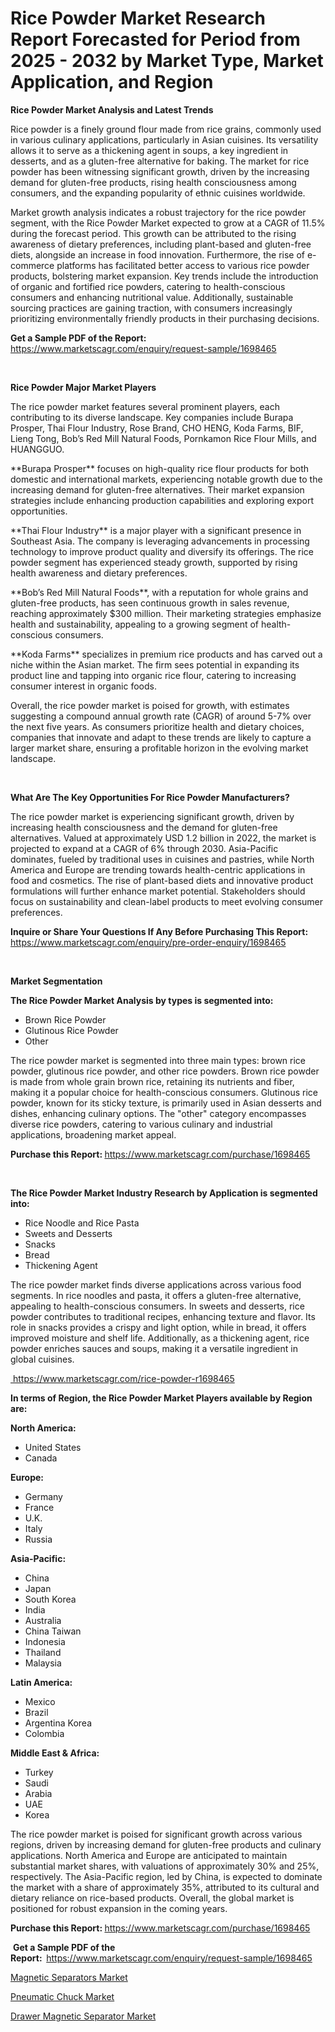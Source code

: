 <p><h1>Rice Powder Market Research Report Forecasted for Period from 2025 -  2032 by Market Type, Market Application, and Region</h1></p><p><strong>Rice Powder Market Analysis and Latest Trends</strong></p>
<p><p>Rice powder is a finely ground flour made from rice grains, commonly used in various culinary applications, particularly in Asian cuisines. Its versatility allows it to serve as a thickening agent in soups, a key ingredient in desserts, and as a gluten-free alternative for baking. The market for rice powder has been witnessing significant growth, driven by the increasing demand for gluten-free products, rising health consciousness among consumers, and the expanding popularity of ethnic cuisines worldwide.</p><p>Market growth analysis indicates a robust trajectory for the rice powder segment, with the Rice Powder Market expected to grow at a CAGR of 11.5% during the forecast period. This growth can be attributed to the rising awareness of dietary preferences, including plant-based and gluten-free diets, alongside an increase in food innovation. Furthermore, the rise of e-commerce platforms has facilitated better access to various rice powder products, bolstering market expansion. Key trends include the introduction of organic and fortified rice powders, catering to health-conscious consumers and enhancing nutritional value. Additionally, sustainable sourcing practices are gaining traction, with consumers increasingly prioritizing environmentally friendly products in their purchasing decisions.</p></p>
<p><strong>Get a Sample PDF of the Report:&nbsp;</strong> <a href="https://www.marketscagr.com/enquiry/request-sample/1698465?utm_campaign=2031&utm_medium=2&utm_source=Github&utm_content=ia&utm_term=27032025&utm_id=rice-powder">https://www.marketscagr.com/enquiry/request-sample/1698465</a></p>
<p>&nbsp;</p>
<p><strong>Rice Powder Major Market Players</strong></p>
<p><p>The rice powder market features several prominent players, each contributing to its diverse landscape. Key companies include Burapa Prosper, Thai Flour Industry, Rose Brand, CHO HENG, Koda Farms, BIF, Lieng Tong, Bob’s Red Mill Natural Foods, Pornkamon Rice Flour Mills, and HUANGGUO. </p><p>**Burapa Prosper** focuses on high-quality rice flour products for both domestic and international markets, experiencing notable growth due to the increasing demand for gluten-free alternatives. Their market expansion strategies include enhancing production capabilities and exploring export opportunities.</p><p>**Thai Flour Industry** is a major player with a significant presence in Southeast Asia. The company is leveraging advancements in processing technology to improve product quality and diversify its offerings. The rice powder segment has experienced steady growth, supported by rising health awareness and dietary preferences.</p><p>**Bob’s Red Mill Natural Foods**, with a reputation for whole grains and gluten-free products, has seen continuous growth in sales revenue, reaching approximately $300 million. Their marketing strategies emphasize health and sustainability, appealing to a growing segment of health-conscious consumers.</p><p>**Koda Farms** specializes in premium rice products and has carved out a niche within the Asian market. The firm sees potential in expanding its product line and tapping into organic rice flour, catering to increasing consumer interest in organic foods.</p><p>Overall, the rice powder market is poised for growth, with estimates suggesting a compound annual growth rate (CAGR) of around 5-7% over the next five years. As consumers prioritize health and dietary choices, companies that innovate and adapt to these trends are likely to capture a larger market share, ensuring a profitable horizon in the evolving market landscape.</p></p>
<p>&nbsp;</p>
<p><strong>What Are The Key Opportunities For Rice Powder Manufacturers?</strong></p>
<p><p>The rice powder market is experiencing significant growth, driven by increasing health consciousness and the demand for gluten-free alternatives. Valued at approximately USD 1.2 billion in 2022, the market is projected to expand at a CAGR of 6% through 2030. Asia-Pacific dominates, fueled by traditional uses in cuisines and pastries, while North America and Europe are trending towards health-centric applications in food and cosmetics. The rise of plant-based diets and innovative product formulations will further enhance market potential. Stakeholders should focus on sustainability and clean-label products to meet evolving consumer preferences.</p></p>
<p><strong>Inquire or Share Your Questions If Any Before Purchasing This Report:</strong> <a href="https://www.marketscagr.com/enquiry/pre-order-enquiry/1698465?utm_campaign=2031&utm_medium=2&utm_source=Github&utm_content=ia&utm_term=27032025&utm_id=rice-powder">https://www.marketscagr.com/enquiry/pre-order-enquiry/1698465</a></p>
<p>&nbsp;</p>
<p><strong>Market Segmentation</strong></p>
<p><strong>The Rice Powder Market Analysis by types is segmented into:</strong></p>
<p><ul><li>Brown Rice Powder</li><li>Glutinous Rice Powder</li><li>Other</li></ul></p>
<p><p>The rice powder market is segmented into three main types: brown rice powder, glutinous rice powder, and other rice powders. Brown rice powder is made from whole grain brown rice, retaining its nutrients and fiber, making it a popular choice for health-conscious consumers. Glutinous rice powder, known for its sticky texture, is primarily used in Asian desserts and dishes, enhancing culinary options. The "other" category encompasses diverse rice powders, catering to various culinary and industrial applications, broadening market appeal.</p></p>
<p><strong>Purchase this Report:&nbsp;</strong><a href="https://www.marketscagr.com/purchase/1698465?utm_campaign=2031&utm_medium=2&utm_source=Github&utm_content=ia&utm_term=27032025&utm_id=rice-powder">https://www.marketscagr.com/purchase/1698465</a></p>
<p>&nbsp;</p>
<p><strong>The Rice Powder Market Industry Research by Application is segmented into:</strong></p>
<p><ul><li>Rice Noodle and Rice Pasta</li><li>Sweets and Desserts</li><li>Snacks</li><li>Bread</li><li>Thickening Agent</li></ul></p>
<p><p>The rice powder market finds diverse applications across various food segments. In rice noodles and pasta, it offers a gluten-free alternative, appealing to health-conscious consumers. In sweets and desserts, rice powder contributes to traditional recipes, enhancing texture and flavor. Its role in snacks provides a crispy and light option, while in bread, it offers improved moisture and shelf life. Additionally, as a thickening agent, rice powder enriches sauces and soups, making it a versatile ingredient in global cuisines.</p></p>
<p><a href="https://www.marketscagr.com/rice-powder-r1698465?utm_campaign=2031&utm_medium=2&utm_source=Github&utm_content=ia&utm_term=27032025&utm_id=rice-powder">&nbsp;https://www.marketscagr.com/rice-powder-r1698465</a></p>
<p><strong>In terms of Region, the Rice Powder Market Players available by Region are:</strong></p>
<p>
    <p> <strong> North America: </strong>
        <ul>
            <li>United States</li>
            <li>Canada</li>
        </ul>
        </p> 
    <p> <strong> Europe: </strong>
        <ul>
            <li>Germany</li>
            <li>France</li>
            <li>U.K.</li>
            <li>Italy</li>
            <li>Russia</li>
        </ul>
        </p> 
    <p> <strong> Asia-Pacific: </strong>
        <ul>
            <li>China</li>
            <li>Japan</li>
            <li>South Korea</li>
            <li>India</li>
            <li>Australia</li>
            <li>China Taiwan</li>
            <li>Indonesia</li>
            <li>Thailand</li>
            <li>Malaysia</li>
        </ul>
        </p> 
    <p> <strong> Latin America: </strong>
        <ul>
            <li>Mexico</li>
            <li>Brazil</li>
            <li>Argentina Korea</li>
            <li>Colombia</li>
        </ul>
        </p> 
    <p> <strong> Middle East & Africa: </strong>
        <ul>
            <li>Turkey</li>
            <li>Saudi</li>
            <li>Arabia</li>
            <li>UAE</li>
            <li>Korea</li>
        </ul>
    </p>
    </p>
<p><p>The rice powder market is poised for significant growth across various regions, driven by increasing demand for gluten-free products and culinary applications. North America and Europe are anticipated to maintain substantial market shares, with valuations of approximately 30% and 25%, respectively. The Asia-Pacific region, led by China, is expected to dominate the market with a share of approximately 35%, attributed to its cultural and dietary reliance on rice-based products. Overall, the global market is positioned for robust expansion in the coming years.</p></p>
<p><strong>Purchase this Report: </strong><a href="https://www.marketscagr.com/purchase/1698465?utm_campaign=2031&utm_medium=2&utm_source=Github&utm_content=ia&utm_term=27032025&utm_id=rice-powder">https://www.marketscagr.com/purchase/1698465</a></p>
<p>&nbsp;<strong>Get a Sample PDF of the Report:&nbsp;&nbsp;</strong><a href="https://www.marketscagr.com/enquiry/request-sample/1698465?utm_campaign=2031&utm_medium=2&utm_source=Github&utm_content=ia&utm_term=27032025&utm_id=rice-powder">https://www.marketscagr.com/enquiry/request-sample/1698465</a></p>
<p><strong></strong></p>
<p><p><a href="https://github.com/aloyoarmahvr/Market-Research-Report-List-1/blob/main/magnetic-separators-market.md?utm_campaign=2031&utm_medium=2&utm_source=Github&utm_content=ia&utm_term=27032025&utm_id=rice-powder">Magnetic Separators Market</a></p><p><a href="https://github.com/wileonie19657/Market-Research-Report-List-1/blob/main/pneumatic-chuck-market.md?utm_campaign=2031&utm_medium=2&utm_source=Github&utm_content=ia&utm_term=27032025&utm_id=rice-powder">Pneumatic Chuck Market</a></p><p><a href="https://github.com/PeterParrish5/Market-Research-Report-List-7/blob/main/drawer-magnetic-separator-market.md?utm_campaign=2031&utm_medium=2&utm_source=Github&utm_content=ia&utm_term=27032025&utm_id=rice-powder">Drawer Magnetic Separator Market</a></p></p>
